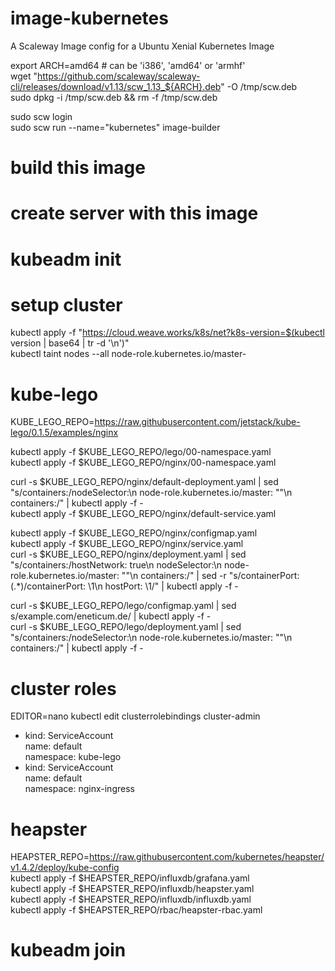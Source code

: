 # image-kubernetes
A Scaleway Image config for a Ubuntu Xenial Kubernetes Image

export ARCH=amd64  # can be 'i386', 'amd64' or 'armhf'  
wget "https://github.com/scaleway/scaleway-cli/releases/download/v1.13/scw_1.13_${ARCH}.deb" -O /tmp/scw.deb  
sudo dpkg -i /tmp/scw.deb && rm -f /tmp/scw.deb  

sudo scw login  
sudo scw run --name="kubernetes" image-builder  

# build this image

# create server with this image

# kubeadm init

# setup cluster

kubectl apply -f "https://cloud.weave.works/k8s/net?k8s-version=$(kubectl version | base64 | tr -d '\n')"  
kubectl taint nodes --all node-role.kubernetes.io/master-  

# kube-lego

KUBE_LEGO_REPO=https://raw.githubusercontent.com/jetstack/kube-lego/0.1.5/examples/nginx  

kubectl apply -f $KUBE_LEGO_REPO/lego/00-namespace.yaml  
kubectl apply -f $KUBE_LEGO_REPO/nginx/00-namespace.yaml  

curl -s $KUBE_LEGO_REPO/nginx/default-deployment.yaml | sed "s/containers:/nodeSelector:\n        node-role.kubernetes.io\/master: \"\"\n      containers:/" | kubectl apply -f -  
kubectl apply -f $KUBE_LEGO_REPO/nginx/default-service.yaml  

kubectl apply -f $KUBE_LEGO_REPO/nginx/configmap.yaml  
kubectl apply -f $KUBE_LEGO_REPO/nginx/service.yaml  
curl -s $KUBE_LEGO_REPO/nginx/deployment.yaml | sed "s/containers:/hostNetwork: true\n      nodeSelector:\n        node-role.kubernetes.io\/master: \"\"\n      containers:/" | sed -r "s/containerPort: (.*)/containerPort: \1\n          hostPort: \1/" | kubectl apply -f -  

curl -s $KUBE_LEGO_REPO/lego/configmap.yaml | sed s/example.com/eneticum.de/ | kubectl apply -f -  
curl -s $KUBE_LEGO_REPO/lego/deployment.yaml | sed "s/containers:/nodeSelector:\n        node-role.kubernetes.io\/master: \"\"\n      containers:/" | kubectl apply -f -  

# cluster roles

EDITOR=nano kubectl edit clusterrolebindings cluster-admin  

- kind: ServiceAccount  
  name: default  
  namespace: kube-lego  
- kind: ServiceAccount  
  name: default  
  namespace: nginx-ingress  
  
# heapster

HEAPSTER_REPO=https://raw.githubusercontent.com/kubernetes/heapster/v1.4.2/deploy/kube-config  
kubectl apply -f $HEAPSTER_REPO/influxdb/grafana.yaml  
kubectl apply -f $HEAPSTER_REPO/influxdb/heapster.yaml  
kubectl apply -f $HEAPSTER_REPO/influxdb/influxdb.yaml  
kubectl apply -f $HEAPSTER_REPO/rbac/heapster-rbac.yaml  

# kubeadm join

